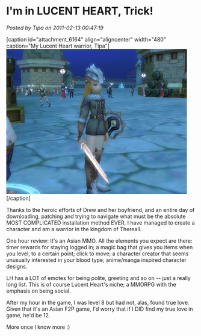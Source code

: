 # I'm in LUCENT HEART, Trick!

*Posted by Tipa on 2011-02-13 00:47:19*

[caption id="attachment\_6164" align="aligncenter" width="480" caption="My Lucent Heart warrior, Tipa"][![](../uploads/2011/02/LucentHeart-2011-02-13-00-38-01-58-480x385.jpg "My Lucent Heart warrior, Tipa")](../uploads/2011/02/LucentHeart-2011-02-13-00-38-01-58.jpg)[/caption]

Thanks to the heroic efforts of Drew and her boyfriend, and an entire day of downloading, patching and trying to navigate what must be the absolute MOST COMPLICATED installation method EVER, I have managed to create a character and am a warrior in the kingdom of Thereall.

One hour review: It's an Asian MMO. All the elements you expect are there: timer rewards for staying logged in; a magic bag that gives you items when you level, to a certain point; click to move; a character creator that seems unusually interested in your blood type; anime/manga inspired character designs.

LH has a LOT of emotes for being polite, greeting and so on -- just a really long list. This is of course Lucent Heart's niche; a MMORPG with the emphasis on being social.

After my hour in the game, I was level 8 but had not, alas, found true love. Given that it's an Asian F2P game, I'd worry that if I DID find my true love in game, he'd be 12.

More once I know more :)

